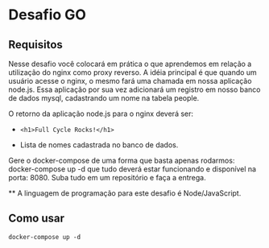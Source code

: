 # Desafio GO

## Requisitos
Nesse desafio você colocará em prática o que aprendemos em relação a utilização do nginx como proxy reverso. 
A idéia principal é que quando um usuário acesse o nginx, o mesmo fará uma chamada em nossa aplicação node.js. 
Essa aplicação por sua vez adicionará um registro em nosso banco de dados mysql, cadastrando um nome na tabela people.

O retorno da aplicação node.js para o nginx deverá ser:
* `<h1>Full Cycle Rocks!</h1>`
- Lista de nomes cadastrada no banco de dados.

Gere o docker-compose de uma forma que basta apenas rodarmos: docker-compose up -d que tudo deverá estar funcionando e disponível na porta: 8080.
Suba tudo em um repositório e faça a entrega.

** A linguagem de programação para este desafio é Node/JavaScript.

## Como usar

````shell
docker-compose up -d
````
